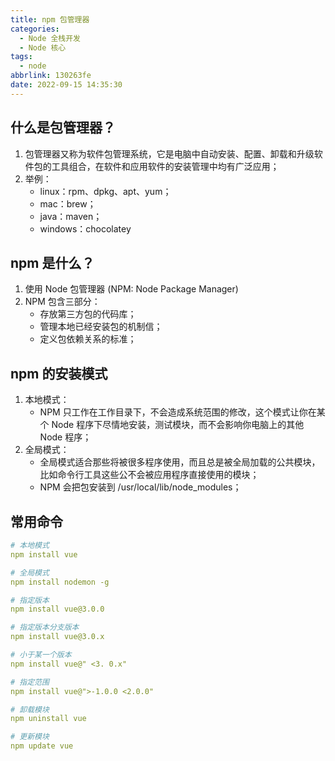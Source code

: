 ```yaml
---
title: npm 包管理器
categories:
  - Node 全栈开发
  - Node 核心
tags:
  - node
abbrlink: 130263fe
date: 2022-09-15 14:35:30
---
```

## 什么是包管理器？
1. 包管理器又称为软件包管理系统，它是电脑中自动安装、配置、卸载和升级软件包的工具组合，在软件和应用软件的安装管理中均有广泛应用；
2. 举例：
    - linux：rpm、dpkg、apt、yum；
    - mac：brew；
    - java：maven；
    - windows：chocolatey

## npm 是什么？
1. 使用 Node 包管理器 (NPM: Node Package Manager)
2. NPM 包含三部分：
    - 存放第三方包的代码库；
    - 管理本地已经安装包的机制信；
    - 定义包依赖关系的标准；

## npm 的安装模式
1. 本地模式：
    - NPM 只工作在工作目录下，不会造成系统范围的修改，这个模式让你在某个 Node 程序下尽情地安装，测试模块，而不会影响你电脑上的其他 Node 程序；
2. 全局模式：
    - 全局模式适合那些将被很多程序使用，而且总是被全局加载的公共模块，比如命令行工具这些公不会被应用程序直接使用的模块；
    - NPM 会把包安装到 /usr/local/lib/node_modules；

## 常用命令
```YAML
# 本地模式
npm install vue

# 全局模式
npm install nodemon -g

# 指定版本
npm install vue@3.0.0

# 指定版本分支版本
npm install vue@3.0.x

# 小于某一个版本
npm install vue@" <3. 0.x"

# 指定范围
npm install vue@">-1.0.0 <2.0.0"

# 卸载模块
npm uninstall vue

# 更新模块
npm update vue
```